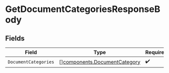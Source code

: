 # GetDocumentCategoriesResponseBody


## Fields

| Field                                                                        | Type                                                                         | Required                                                                     | Description                                                                  |
| ---------------------------------------------------------------------------- | ---------------------------------------------------------------------------- | ---------------------------------------------------------------------------- | ---------------------------------------------------------------------------- |
| `DocumentCategories`                                                         | [][components.DocumentCategory](../../models/components/documentcategory.md) | :heavy_check_mark:                                                           | N/A                                                                          |